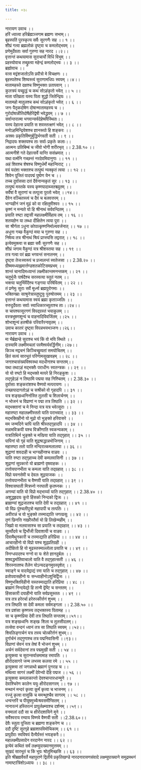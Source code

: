 ```yaml
---
title: ०३८

---
```

नारायण उवाच ।।  
हरिं ध्यात्वा हरिर्ब्रह्मञ्जगाम ब्रह्मणः सभाम्।।  
बृहस्पतिं पुरस्कृत्य सर्वैः सुरगणैः सह ।। १ ।।  
शीघ्रं गत्वा ब्रह्मलोकं दृष्ट्वा च कमलोद्भवम् ।।  
प्रणेमुर्देवताः सर्वा गुरुणा सह नारद ।।२।।  
वृत्तान्तं कथयामास सुराचार्यो विधिं विभुम् ।।  
प्रहस्योवाच तच्छ्रुत्वा महेन्द्रं कमलोद्भवः ।। ३ ।।  
ब्रह्मोवाच ।।  
वत्स मद्वंशजातोऽसि प्रपौत्रो मे विचक्षणः ।।  
बृहस्पतेश्च शिष्यस्त्वं सुराणामधिपः स्वयम् ।।४।।  
मातामहस्ते दक्षश्च विष्णुभक्तः प्रतापवान् ।।  
कुलत्रयं यच्छुद्धं च कथं सोऽहंकृतो भवेत् ।। ५ ।।  
माता पतिव्रता यस्य पिता शुद्धो जितेन्द्रियः ।।  
मातामहो मातुलश्च कथं सोऽहंकृतो भवेत् ।। ६ ।।  
जनः पैतृकदोषेण दोषान्मातामहस्य च ।।  
गुरोर्दाषान्नीतिदोषैर्हरिद्वेषी भवेद्ध्रुवम् ।। ७ ।।  
सर्वान्तरात्मा भगवान्सर्वदेहेष्ववस्थितः।।  
यस्य देहात्स प्रयाति स शवस्तत्क्षणं भवेत् ।। ८ ।।  
मनोऽहमिन्द्रियेशश्च ज्ञानरूपो हि शङ्करः ।।  
अस्रवः प्रकृतिर्विष्णुर्बुद्धिर्भगवती सती ।। ९ ।।  
निद्रादयः शक्तयश्च ताः सर्वाः प्रकृतेः कलाः।।  
आत्मनः प्रतिबिम्बं च जीवो भोगी शरीरभृत् ।। 2.38.१० ।।  
आत्मनीशे गते देहात्सर्वे यान्ति ससंभ्रमात् ।।  
यथा वर्त्मनि गच्छन्तं नरदेवमिवानुगाः ।। ११ ।।  
अहं शिवश्च शेषश्च विष्णुर्धर्मो महान्विराट् ।।  
वयं यदंशा भक्ताश्च तत्पुष्पं न्यक्कृतं त्वया ।। १२ ।।  
शिवेन पूजितं पादपद्मं पुष्पेण येन च ।।  
तच्च दुर्वाससा दत्तं दैवेनान्यकृतं सुर ।। १३ ।।  
तत्पुष्पं मस्तके यस्य कृष्णपादाब्जतश्च्युतम् ।।  
सर्वेषां वै सुराणां च तत्पूजा पुरतो भवेत् ।।१४।।  
दैवेन वञ्चितस्त्वं च दैवं च बलवत्तरम् ।।  
भाग्यहीनं जनं मूढं को वा रक्षितुमीश्वरः ।। १५ ।।  
कृष्णं न मन्यते यो हि श्रीनाथं सर्ववन्दितम् ।।  
प्रयाति रुष्टा तद्दासी महालक्ष्मीर्विहाय तम् ।। १६ ।।  
शतयज्ञेन या लब्धा दीक्षितेन त्वया पुरा ।।  
सा श्रीर्गता ऽधुना कोपात्कृष्णनिर्माल्यवर्जनात् ।। १७ ।।  
अधुना गच्छ वैकुण्ठं मया च गुरुणा सह ।।  
निषेव्य तत्र श्रीनाथं श्रियं प्राप्स्यसि तद्वरात् ।। १८ ।।  
इत्येवमुक्त्वा स ब्रह्मा सर्वैः सुरगणैः सह ।।  
शीघ्रं जगाम वैकुण्ठं यत्र श्रीशस्तया सह ।। १९ ।।  
तत्र गत्वा परं ब्रह्म भगवन्तं सनातनम् ।।  
दृष्ट्वा तेजःस्वरूपं च प्रज्वलन्तं स्वतेजसा ।। 2.38.२० ।।  
ग्रीष्ममध्याह्नमार्त्तण्डशतकोटिसमप्रभम् ।।  
शान्तं चानादिमध्यान्तं लक्ष्मीकान्तमनन्तकम् ।। २१ ।।  
चतुर्भुजैः पार्षदैश्च सरस्वत्या स्तुतं नतम् ।।  
भक्त्या चतुर्भिर्वेदैश्च गङ्गया परिषेवितम् ।। २२ ।।  
तं प्रणेमुः सुराः सर्वे मूर्ध्ना ब्रह्मपुरोगमाः ।।  
भक्तिनम्राः साश्रुनेत्रास्तुष्टुवुः पुरुषोत्तमम् ।। २३ ।।  
वृत्तान्तं कथयामास स्वयं ब्रह्मा कृताञ्जलिः ।।  
रुरुदुर्देवताः सर्वाः स्वाधिकारच्युताश्च ताः।।२४।।  
स चापश्यत्सुरगणं विपद्ग्रस्तं भयाकुलम् ।।  
वस्त्रभूषणशून्यं च वाहनादिविवर्जितम् ।।२५ ।।  
शोभाशून्यं हतश्रीकं परिवारैरनावृतम् ।।  
उवाच कातरं दृष्ट्वा विपन्नभयभञ्जनः।।२६।।  
नारायण उवाच ।।  
मा भैर्ब्रह्मन्हे सुराश्च भयं किं वो मयि स्थिते ।।  
दास्यामि लक्ष्मीमचलां परमैश्वर्यवर्द्धिनीम्।।२७।।  
किञ्च मद्वचनं किञ्चिच्छ्रूयतां समयोचितम् ।।  
हितं सत्यं सारभूतं परिणामसुखावहम् ।। २८ ।।  
जनाश्चासंख्यविश्वस्था मदधीनाश्च सन्ततम्।।  
यथा तथाऽहं मद्भक्तैः पराधीनः स्वतन्त्रकः ।। २९ ।।  
यो यो रुष्टो हि मद्भक्ते मत्परे हि निरङ्कुशः ।।  
तद्गृहेऽहं न तिष्ठामि पद्मया सह निश्चितम् ।। 2.38.३० ।।  
दुर्वासाः शङ्करांशश्च वैष्णवो मत्परायणः ।।  
तच्छापादागतोऽहं च सश्रीको वो गृहादपि ।। ३१ ।।  
यत्र शङ्खध्वनिर्नास्ति तुलसी च शिलार्चनम् ।।  
न भोजनं च विप्राणां न पद्मा तत्र तिष्ठति ।। ३२ ।।  
मद्भक्तानां च मे निन्दा यत्र यत्र भवेत्सुराः ।।  
महारुष्टा महालक्ष्मीस्ततो याति पराभवात् ।। ३३ ।।  
मद्भक्तिहीनो यो मूढो यो भुङ्क्ते हरिवासरे ।।  
मम जन्मदिने चापि याति श्रीस्तद्गृहादपि ।। ३४ ।।  
मन्नामविक्रयी यश्च विक्रीणाति स्वकन्यकाम् ।।  
यत्रातिथिर्न भुङ्क्ते च मत्प्रिया याति तद्गृहात् ।। ३५ ।।  
पापिनां यो गृहं याति शूद्रश्राद्धान्नभोजिनाम् ।।  
महारुष्टा ततो याति मन्दिरात्कमलालया ।। ३६ ।।  
शूद्राणां शवदाही च भाग्यहीनश्च वाडवः ।।  
याति रुष्टा तद्गृहाच्च देवी कमलवासिनी ।। ३७ ।।  
शूद्राणां सूपकारो यो ब्राह्मणो वृषवाहकः ।।  
तत्तोयपानभीता च कमला याति तद्ग्रहात् ।। ३८ ।।  
विप्रो यवनसेवी च देवलः शूद्रयाजकः ।।  
तत्तोयपानभीता च वैष्णवी याति तद्ग्रहात् ।। ३९ ।।  
विश्वासघाती मित्रघ्नो नरघाती कृतघ्नकः ।।  
अगम्यां याति यो विप्रो मद्भार्य्या याति तद्गृहात् ।। 2.38.४० ।।  
अशुद्धहृदयः कूरो हिंसको निन्दको द्विजः ।।  
ब्राह्मण्यां शूद्रजातश्च याति देवी च तद्ग्रहात् ।। ४१ ।।  
यो विप्रः पुंश्चलीपुत्रो महापापी च तत्पतिः ।।  
अवीरान्नं च यो भुङ्क्ते तस्माद्याति जगत्प्रसूः ।। ४२ ।।  
तृणं छिनत्ति नखरैस्तैर्वा यो हि लिखेन्महीम् ।।  
जिह्मो वा मलवासाश्च सा प्रयाति च तद्ग्रहात् ।। ४३ ।।  
सूर्य्योदये च द्विर्भोजी दिवाशायी च वाडवः ।।  
दिवामैथुनकारी च तस्माद्याति हरिप्रिया ।। ।। ४४ ।।  
आचारहीनो यो विप्रो यश्च शूद्रप्रतिग्रही ।।  
अदीक्षितो हि यो मूढस्तस्माल्लोला प्रयाति च ।। ४९ ।।  
स्निग्धपादश्च नग्नो वा यः शेते ज्ञानदुर्बलः ।।  
शश्वद्धर्मातिवाचालो याति वै तद्गृहात्सती ।। ४६ ।।  
शिरस्नातश्च तैलेन योऽन्यदङ्गमुपस्पृशेत् ।।  
स्वाङ्गे च वादयेद्वाद्यं रमा याति च तद्गृहात् ।। ४७ ।।  
व्रतोपवासहीनो यः सन्ध्याहीनोऽशुचिर्द्विजः ।।  
विष्णुभक्तिविहीनो यस्तस्माद्याति हरिप्रिया ।। ४८ ।।  
ब्राह्मणं निन्दयेद्यो हि तान्वै द्वेष्टि च सन्ततम् ।।  
हिंसाकारी दयाहीनो याति सर्वप्रसूस्ततः ।। ४९ ।।  
यत्र तत्र हरेरर्चा हरेरुत्कीर्त्तनं शुभम् ।।  
तत्र तिष्ठति सा देवी कमला सर्वमङ्गला ।। 2.38.५० ।।  
यत्र प्रशंसा कृष्णस्य तद्भक्तस्य पितामह ।।  
सा च कृष्णप्रिया देवी तत्र तिष्ठति सन्ततम्।।५१।।  
यत्र शङ्खध्वनिः शङ्खः शिला च तुलसीदलम्।।  
तत्सेवा वन्दनं ध्यानं तत्र सा तिष्ठति स्वयम् ।।५२।।  
शिवलिङ्गार्चनं यत्र तस्य चोत्कीर्त्तनं शुभम्।।  
दुर्गार्चनं तद्गुणाश्च तत्र पद्मनिवासिनी ।।९३।।  
विप्राणां सेवनं यत्र तेषां वै भोजनं शुभम् ।।  
अर्चनं सर्वदेवानां तत्र पद्ममुखी सती ।। ५४ ।।  
इत्युक्त्वा च सुरान्सर्वान्रमामाह रमापतिः ।।  
क्षीरोदसागरे जन्म लभस्व कलया रमे ।। ५५ ।।  
इत्युक्त्वा तां जगन्नाथो ब्रह्माणं पुनराह च ।।  
मथित्वा सागरं लक्ष्मीं देवेभ्यो देहि पद्मज ।। ५६ ।।  
इत्युक्त्वा कमलाकान्तो देवश्चान्तरधान्मुने ।।  
देवाश्चिरेण कालेन ययुः क्षीरोदसागरम् ।। ९७ ।।  
मन्थानं मन्दरं कृत्वा कूर्मं कृत्वा च भाजनम् ।।  
रज्जुं कृत्वा वासुकिं च ममन्थुश्चैव सागरम् ।। ५८ ।।  
धन्वन्तरिं च पीयूषमुच्चैःश्रवसमीप्सितम् ।।  
नानारत्नं हस्तिरत्नं प्रापुर्लक्ष्म्याश्च दर्शनम् ।।५९।।  
वनमालां ददौ सा च क्षीरोदशायिने मुने ।।  
सर्वेश्वराय रम्याय विष्णवे वैष्णवी सती ।।2.38.६०।।  
देवैः स्तुता पूजिता च ब्रह्मणा शङ्करेण च ।।  
ददौ दृष्टिं सुरगृहे ब्रह्मशापविमोचिकाम् ।। ६१ ।।  
प्रापुर्देवाः स्वविषयं दैत्यैर्ग्रस्तं भयङ्करैः।।  
महालक्ष्मीप्रसादेन वरदानेन नारद ।। ६२ ।।  
इत्येवं कथितं सर्वं लक्ष्म्युपाख्यानमुत्तमम् ।।  
सुखदं सारभूतं च किं भूयः श्रोतुमिच्छसि ।। ६३ ।।  
इति श्रीब्रह्मवैवर्ते महापुराणे द्वितीये प्रकृतिखण्डे नारदनारायणसंवादे लक्ष्म्युपाख्याने समुद्रमथनं नामाष्टात्रिंशोऽध्यायः ।। ३८ ।।